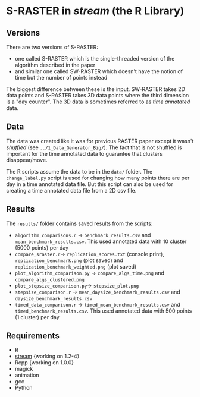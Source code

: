 # S-RASTER in _stream_ (the R Library)

## Versions
There are two versions of S-RASTER:
* one called S-RASTER which is the single-threaded version of the algorithm described in the paper
* and similar one called SW-RASTER which doesn't have the notion of time but the number of points instead

The biggest difference between these is the input.
SW-RASTER takes 2D data points and S-RASTER takes 3D data points where the third dimension is a "day counter".
The 3D data is sometimes referred to as _time annotated_ data.

## Data
The data was created like it was for previous RASTER paper except it wasn't _shuffled_ (see  `../1_Data_Generator_Big/`).
The fact that is not shuffled is important for the time annotated data to guarantee that clusters disappear/move.

The R scripts assume the data to be in the `data/` folder.
The `change_label.py` script is used for changing how many points there are per day in a time annotated data file.
But this script can also be used for creating a time annotated data file from a 2D csv file.

## Results
The `results/` folder contains saved results from the scripts:
* `algorithm_comparisons.r` -> `benchmark_results.csv` and `mean_benchmark_results.csv`.
  This used annotated data with 10 cluster (5000 points) per day
* `compare_sraster.r`-> `replication_scores.txt` (console print), `replication_benchmark.png` (plot saved) and `replication_benchmark_weighted.png` (plot saved)
* `plot_algorithm_comparison.py` -> `compare_algs_time.png` and `compare_algs_clustered.png`
* `plot_stepsize_comparison.py`-> `stepsize_plot.png`
* `stepsize_comparison.r` -> `mean_daysize_benchmark_results.csv` and `daysize_benchmark_results.csv`
* `timed_data_comparison.r` -> `timed_mean_benchmark_results.csv` and `timed_benchmark_results.csv`.
  This used annotated data with 500 points (1 cluster) per day

## Requirements
* R
* [stream](https://www.rdocumentation.org/packages/stream) {working on 1.2-4}
* Rcpp {working on 1.0.0}
* magick
* animation
* gcc
* Python
